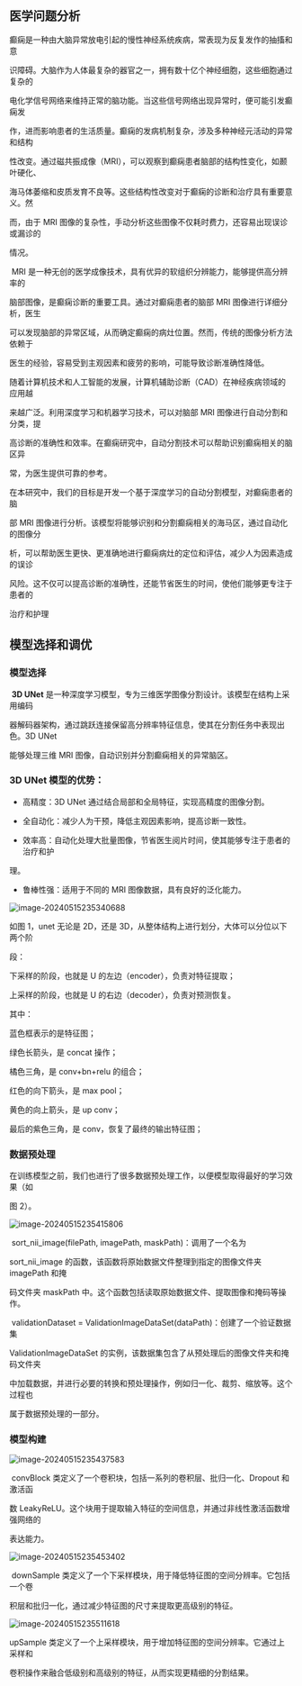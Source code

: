 ## **医学问题分析** 

​		癫痫是一种由大脑异常放电引起的慢性神经系统疾病，常表现为反复发作的抽搐和意

识障碍。大脑作为人体最复杂的器官之一，拥有数十亿个神经细胞，这些细胞通过复杂的

电化学信号网络来维持正常的脑功能。当这些信号网络出现异常时，便可能引发癫痫发

作，进而影响患者的生活质量。癫痫的发病机制复杂，涉及多种神经元活动的异常和结构

性改变。通过磁共振成像（MRI），可以观察到癫痫患者脑部的结构性变化，如颞叶硬化、

海马体萎缩和皮质发育不良等。这些结构性改变对于癫痫的诊断和治疗具有重要意义。然

而，由于 MRI 图像的复杂性，手动分析这些图像不仅耗时费力，还容易出现误诊或漏诊的

情况。

​		MRI 是一种无创的医学成像技术，具有优异的软组织分辨能力，能够提供高分辨率的

脑部图像，是癫痫诊断的重要工具。通过对癫痫患者的脑部 MRI 图像进行详细分析，医生

可以发现脑部的异常区域，从而确定癫痫的病灶位置。然而，传统的图像分析方法依赖于

医生的经验，容易受到主观因素和疲劳的影响，可能导致诊断准确性降低。

随着计算机技术和人工智能的发展，计算机辅助诊断（CAD）在神经疾病领域的应用越

来越广泛。利用深度学习和机器学习技术，可以对脑部 MRI 图像进行自动分割和分类，提

高诊断的准确性和效率。在癫痫研究中，自动分割技术可以帮助识别癫痫相关的脑区异

常，为医生提供可靠的参考。

​		在本研究中，我们的目标是开发一个基于深度学习的自动分割模型，对癫痫患者的脑

部 MRI 图像进行分析。该模型将能够识别和分割癫痫相关的海马区，通过自动化的图像分

析，可以帮助医生更快、更准确地进行癫痫病灶的定位和评估，减少人为因素造成的误诊

风险。这不仅可以提高诊断的准确性，还能节省医生的时间，使他们能够更专注于患者的

治疗和护理



## **模型选择和调优** 

### **模型选择**

​		**3D UNet** 是一种深度学习模型，专为三维医学图像分割设计。该模型在结构上采用编码

器解码器架构，通过跳跃连接保留高分辨率特征信息，使其在分割任务中表现出色。3D UNet

能够处理三维 MRI 图像，自动识别并分割癫痫相关的异常脑区。

### **3D UNet 模型的优势：**

- 高精度：3D UNet 通过结合局部和全局特征，实现高精度的图像分割。

- 全自动化：减少人为干预，降低主观因素影响，提高诊断一致性。

- 效率高：自动化处理大批量图像，节省医生阅片时间，使其能够专注于患者的治疗和护

理。

- 鲁棒性强：适用于不同的 MRI 图像数据，具有良好的泛化能力。

![image-20240515235340688](C:\Users\fk\AppData\Roaming\Typora\typora-user-images\image-20240515235340688.png)

如图 1，unet 无论是 2D，还是 3D，从整体结构上进行划分，大体可以分位以下两个阶

段：

下采样的阶段，也就是 U 的左边（encoder），负责对特征提取；

上采样的阶段，也就是 U 的右边（decoder），负责对预测恢复。

其中：

蓝色框表示的是特征图；

绿色长箭头，是 concat 操作；

橘色三角，是 conv+bn+relu 的组合；

红色的向下箭头，是 max pool；

黄色的向上箭头，是 up conv；

最后的紫色三角，是 conv，恢复了最终的输出特征图；



### **数据预处理** 

​	在训练模型之前，我们也进行了很多数据预处理工作，以便模型取得最好的学习效果（如

图 2）。

![image-20240515235415806](C:\Users\fk\AppData\Roaming\Typora\typora-user-images\image-20240515235415806.png)

​		sort_nii_image(filePath, imagePath, maskPath)：调用了一个名为

sort_nii_image 的函数，该函数将原始数据文件整理到指定的图像文件夹 imagePath 和掩

码文件夹 maskPath 中。这个函数包括读取原始数据文件、提取图像和掩码等操作。

​		validationDataset = ValidationImageDataSet(dataPath)：创建了一个验证数据集

ValidationImageDataSet 的实例，该数据集包含了从预处理后的图像文件夹和掩码文件夹

中加载数据，并进行必要的转换和预处理操作，例如归一化、裁剪、缩放等。这个过程也

属于数据预处理的一部分。

### **模型构建** 

![image-20240515235437583](C:\Users\fk\AppData\Roaming\Typora\typora-user-images\image-20240515235437583.png)

​		convBlock 类定义了一个卷积块，包括一系列的卷积层、批归一化、Dropout 和激活函

数 LeakyReLU。这个块用于提取输入特征的空间信息，并通过非线性激活函数增强网络的

表达能力。

![image-20240515235453402](C:\Users\fk\AppData\Roaming\Typora\typora-user-images\image-20240515235453402.png)

​		downSample 类定义了一个下采样模块，用于降低特征图的空间分辨率。它包括一个卷

积层和批归一化，通过减少特征图的尺寸来提取更高级别的特征。

![image-20240515235511618](C:\Users\fk\AppData\Roaming\Typora\typora-user-images\image-20240515235511618.png)

upSample 类定义了一个上采样模块，用于增加特征图的空间分辨率。它通过上采样和

卷积操作来融合低级别和高级别的特征，从而实现更精细的分割结果。
